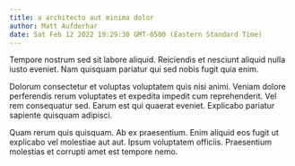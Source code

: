 ```yaml
---
title: a architecto aut minima dolor
author: Matt Aufderhar
date: Sat Feb 12 2022 19:29:30 GMT-0500 (Eastern Standard Time)
---
```

Tempore nostrum sed sit labore aliquid. Reiciendis et nesciunt aliquid nulla iusto eveniet. Nam quisquam pariatur qui sed nobis fugit quia enim.

 Dolorum consectetur et voluptas voluptatem quis nisi animi. Veniam dolore perferendis rerum voluptates et expedita impedit cum reprehenderit. Vel rem consequatur sed. Earum est qui quaerat eveniet. Explicabo pariatur sapiente quisquam adipisci.

 Quam rerum quis quisquam. Ab ex praesentium. Enim aliquid eos fugit ut explicabo vel molestiae aut aut. Ipsum voluptatem officiis. Praesentium molestias et corrupti amet est tempore nemo.
